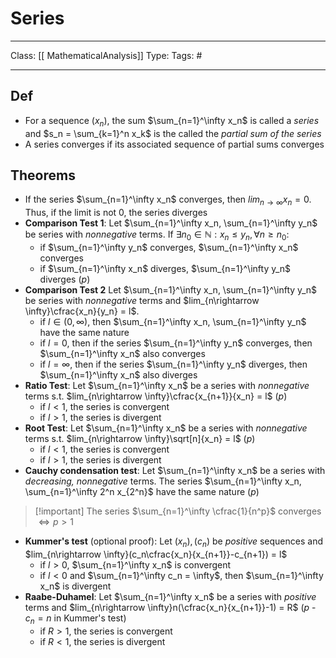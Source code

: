 # Series
___
Class: [[ MathematicalAnalysis]]
Type: 
Tags: # 
___

## Def  
- For a sequence $(x_n),$ the sum $\sum_{n=1}^\infty x_n$ is called a *series* and $s_n = \sum_{k=1}^n x_k$ is the called the *partial sum of the series*
- A series converges if its associated sequence of partial sums converges

## Theorems 
- If the series  $\sum_{n=1}^\infty x_n$ converges, then $lim_{n\rightarrow \infty}x_n = 0$. Thus, if the limit is not 0, the series diverges
- **Comparison Test 1**: Let $\sum_{n=1}^\infty x_n, \sum_{n=1}^\infty y_n$ be series with *nonnegative* terms. If $\exists n_0 \in \mathbb{N}:x_n \leq y_n, \forall n \geq n_0$: 
	- if $\sum_{n=1}^\infty y_n$ converges, $\sum_{n=1}^\infty x_n$ converges
	- if $\sum_{n=1}^\infty x_n$ diverges, $\sum_{n=1}^\infty y_n$ diverges (*p*)
- **Comparison Test 2** Let $\sum_{n=1}^\infty x_n, \sum_{n=1}^\infty y_n$ be series with *nonnegative* terms and $lim_{n\rightarrow \infty}\cfrac{x_n}{y_n} = l$.
	- if $l \in (0,\infty),$ then $\sum_{n=1}^\infty x_n, \sum_{n=1}^\infty y_n$ have the same nature
	- if $l = 0$, then if the series $\sum_{n=1}^\infty y_n$ converges, then $\sum_{n=1}^\infty x_n$ also converges
	- if $l = \infty$, then if the series $\sum_{n=1}^\infty y_n$ diverges, then $\sum_{n=1}^\infty x_n$ also diverges
- **Ratio Test**: Let $\sum_{n=1}^\infty x_n$ be a series with *nonnegative* terms s.t. $lim_{n\rightarrow \infty}\cfrac{x_{n+1}}{x_n} = l$ (*p*)
	- if $l < 1$, the series is convergent 
	- if $l > 1$, the series is divergent 
- **Root Test**: Let $\sum_{n=1}^\infty x_n$ be a series with *nonnegative* terms s.t. $lim_{n\rightarrow \infty}\sqrt[n]{x_n} = l$ (*p*)
	- if $l < 1$, the series is convergent 
	- if $l > 1$, the series is divergent 
- **Cauchy condensation test**: Let $\sum_{n=1}^\infty x_n$ be a series with *decreasing, nonnegative* terms. The series $\sum_{n=1}^\infty x_n, \sum_{n=1}^\infty 2^n x_{2^n}$ have the same nature (*p*)
>[!important] The series $\sum_{n=1}^\infty \cfrac{1}{n^p}$ converges $\iff p > 1$
- **Kummer's test** (optional proof): Let $(x_n),(c_n)$ be *positive* sequences and $lim_{n\rightarrow \infty}(c_n\cfrac{x_n}{x_{n+1}}-c_{n+1}) = l$
	- if $l > 0$, $\sum_{n=1}^\infty x_n$ is convergent 
	- if $l < 0$ and $\sum_{n=1}^\infty c_n = \infty$, then $\sum_{n=1}^\infty x_n$ is divergent
- **Raabe-Duhamel**: Let $\sum_{n=1}^\infty x_n$ be a series with *positive* terms and $lim_{n\rightarrow \infty}n(\cfrac{x_n}{x_{n+1}}-1) = R$ (*p* - $c_n = n$ in Kummer's test)
	- if $R > 1$, the series is convergent 
	- if $R < 1$, the series is divergent